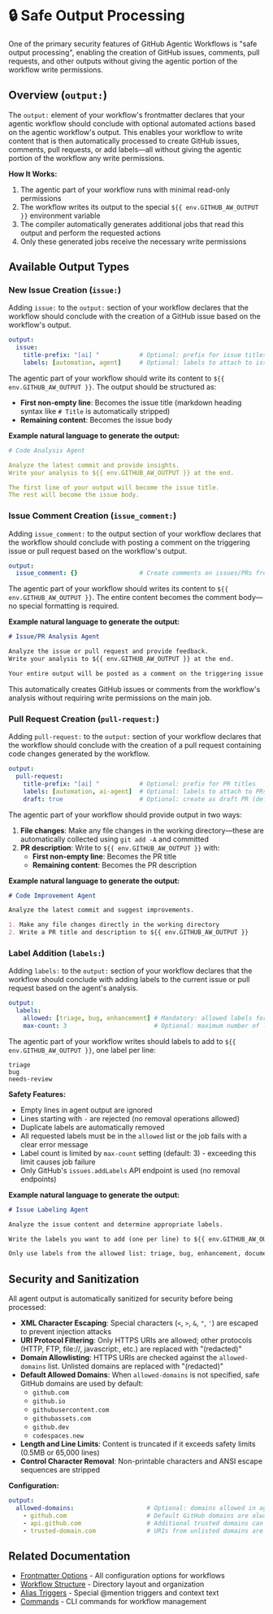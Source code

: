 # 🔒 Safe Output Processing

One of the primary security features of GitHub Agentic Workflows is "safe output processing", enabling the creation of GitHub issues, comments, pull requests, and other outputs without giving the agentic portion of the workflow write permissions.

## Overview (`output:`)

The `output:` element of your workflow's frontmatter declares that your agentic workflow should conclude with optional automated actions based on the agentic workflow's output. This enables your workflow to write content that is then automatically processed to create GitHub issues, comments, pull requests, or add labels—all without giving the agentic portion of the workflow any write permissions.

**How It Works:**
1. The agentic part of your workflow runs with minimal read-only permissions
2. The workflow writes its output to the special `${{ env.GITHUB_AW_OUTPUT }}` environment variable
3. The compiler automatically generates additional jobs that read this output and perform the requested actions
4. Only these generated jobs receive the necessary write permissions

## Available Output Types

### New Issue Creation (`issue:`)

Adding `issue:` to the `output:` section of your workflow declares that the workflow should conclude with the creation of a GitHub issue based on the workflow's output.

```yaml
output:
  issue:
    title-prefix: "[ai] "           # Optional: prefix for issue titles
    labels: [automation, agent]     # Optional: labels to attach to issues
```

The agentic part of your workflow should write its content to `${{ env.GITHUB_AW_OUTPUT }}`. The output should be structured as:
- **First non-empty line**: Becomes the issue title (markdown heading syntax like `# Title` is automatically stripped)
- **Remaining content**: Becomes the issue body

**Example natural language to generate the output:**

```yaml
# Code Analysis Agent

Analyze the latest commit and provide insights.
Write your analysis to ${{ env.GITHUB_AW_OUTPUT }} at the end.

The first line of your output will become the issue title.
The rest will become the issue body.
```

### Issue Comment Creation (`issue_comment:`)

Adding `issue_comment:` to the output section of your workflow declares that the workflow should conclude with posting a comment on the triggering issue or pull request based on the workflow's output.

```yaml
output:
  issue_comment: {}                 # Create comments on issues/PRs from workflow output
```

The agentic part of your workflow should writes its content to `${{ env.GITHUB_AW_OUTPUT }}`. The entire content becomes the comment body—no special formatting is required.

**Example natural language to generate the output:**

```markdown
# Issue/PR Analysis Agent

Analyze the issue or pull request and provide feedback.
Write your analysis to ${{ env.GITHUB_AW_OUTPUT }} at the end.

Your entire output will be posted as a comment on the triggering issue or PR.
```

This automatically creates GitHub issues or comments from the workflow's analysis without requiring write permissions on the main job.

### Pull Request Creation (`pull-request:`)

Adding `pull-request:` to the `output:` section of your workflow declares that the workflow should conclude with the creation of a pull request containing code changes generated by the workflow.

```yaml
output:
  pull-request:
    title-prefix: "[ai] "           # Optional: prefix for PR titles
    labels: [automation, ai-agent]  # Optional: labels to attach to PRs
    draft: true                     # Optional: create as draft PR (defaults to true)
```

The agentic part of your workflow should provide output in two ways:
1. **File changes**: Make any file changes in the working directory—these are automatically collected using `git add -A` and committed
2. **PR description**: Write to `${{ env.GITHUB_AW_OUTPUT }}` with:
   - **First non-empty line**: Becomes the PR title
   - **Remaining content**: Becomes the PR description

**Example natural language to generate the output:**

```markdown
# Code Improvement Agent

Analyze the latest commit and suggest improvements.

1. Make any file changes directly in the working directory
2. Write a PR title and description to ${{ env.GITHUB_AW_OUTPUT }}
```

### Label Addition (`labels:`)

Adding `labels:` to the `output:` section of your workflow declares that the workflow should conclude with adding labels to the current issue or pull request based on the agent's analysis.

```yaml
output:
  labels:
    allowed: [triage, bug, enhancement] # Mandatory: allowed labels for addition
    max-count: 3                        # Optional: maximum number of labels to add (default: 3)
```

The agentic part of your workflow writes should labels to add to `${{ env.GITHUB_AW_OUTPUT }}`, one label per line:
```
triage
bug
needs-review
```

**Safety Features:**

- Empty lines in agent output are ignored
- Lines starting with `-` are rejected (no removal operations allowed)
- Duplicate labels are automatically removed
- All requested labels must be in the `allowed` list or the job fails with a clear error message
- Label count is limited by `max-count` setting (default: 3) - exceeding this limit causes job failure
- Only GitHub's `issues.addLabels` API endpoint is used (no removal endpoints)

**Example natural language to generate the output:**

```markdown
# Issue Labeling Agent

Analyze the issue content and determine appropriate labels.

Write the labels you want to add (one per line) to ${{ env.GITHUB_AW_OUTPUT }}.

Only use labels from the allowed list: triage, bug, enhancement, documentation, needs-review.
```

## Security and Sanitization

All agent output is automatically sanitized for security before being processed:

- **XML Character Escaping**: Special characters (`<`, `>`, `&`, `"`, `'`) are escaped to prevent injection attacks
- **URI Protocol Filtering**: Only HTTPS URIs are allowed; other protocols (HTTP, FTP, file://, javascript:, etc.) are replaced with "(redacted)"
- **Domain Allowlisting**: HTTPS URIs are checked against the `allowed-domains` list. Unlisted domains are replaced with "(redacted)"
- **Default Allowed Domains**: When `allowed-domains` is not specified, safe GitHub domains are used by default:
  - `github.com`
  - `github.io`
  - `githubusercontent.com`
  - `githubassets.com`
  - `github.dev`
  - `codespaces.new`
- **Length and Line Limits**: Content is truncated if it exceeds safety limits (0.5MB or 65,000 lines)
- **Control Character Removal**: Non-printable characters and ANSI escape sequences are stripped

**Configuration:**

```yaml
output:
  allowed-domains:                    # Optional: domains allowed in agent output URIs
    - github.com                      # Default GitHub domains are always included
    - api.github.com                  # Additional trusted domains can be specified
    - trusted-domain.com              # URIs from unlisted domains are replaced with "(redacted)"
```

## Related Documentation

- [Frontmatter Options](frontmatter.md) - All configuration options for workflows
- [Workflow Structure](workflow-structure.md) - Directory layout and organization
- [Alias Triggers](alias-triggers.md) - Special @mention triggers and context text
- [Commands](commands.md) - CLI commands for workflow management
